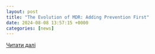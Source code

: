 ```yaml
---
layout: post
title: "The Evolution of MDR: Adding Prevention First"
date: 2024-08-08 13:57:15 +0000
categories: [news]
---
```


[Читати далі](https://blog.morphisec.com/evolution-of-mdr-exposure-management)
